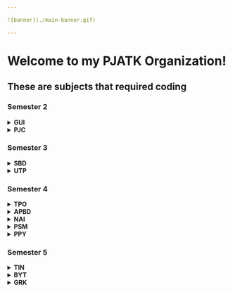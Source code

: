 ```yaml
---

![banner](./main-banner.gif)

---
```


# Welcome to my PJATK Organization!

## These are subjects that required coding

### Semester 2

<details>
<summary><b>GUI</b></summary><br>
  
| Project | Repository                                             |
| ------: | :----------------------------------------------------- |
|       1 | [gui-pro-1](https://github.com/PJATK-s28476/gui-pro-1) |
|       2 | [gui-pro-2](https://github.com/PJATK-s28476/gui-pro-2) |

</details>

<details>
<summary><b>PJC</b></summary><br>
  
| Project | Repository                                         |
| ------: | :------------------------------------------------- |
|       1 | [pjc-pro](https://github.com/PJATK-s28476/pjc-pro) |

</details>

### Semester 3

<details>
<summary><b>SBD</b></summary><br>
  
| Project | Repository                                         |
| ------: | :------------------------------------------------- |
|       1 | [sbd-pro](https://github.com/PJATK-s28476/sbd-pro) |

</details>

<details>
<summary><b>UTP</b></summary><br>
  
| Class | Repository                                       |
| ----: | :----------------------------------------------- |
|     1 | [utp-1](https://github.com/PJATK-s28476/utp-1)   |
|     2 | [utp-2](https://github.com/PJATK-s28476/utp-2)   |
|     3 | [utp-3](https://github.com/PJATK-s28476/utp-3)   |
|     4 | [utp-4](https://github.com/PJATK-s28476/utp-4)   |
|     5 | [utp-5](https://github.com/PJATK-s28476/utp-5)   |
|     6 | [utp-6](https://github.com/PJATK-s28476/utp-6)   |
|     7 | [utp-7](https://github.com/PJATK-s28476/utp-7)   |
|     8 | [utp-8](https://github.com/PJATK-s28476/utp-8)   |
|     9 | [utp-9](https://github.com/PJATK-s28476/utp-9)   |
|    10 | [utp-10](https://github.com/PJATK-s28476/utp-10) |
|    11 | [utp-11](https://github.com/PJATK-s28476/utp-11) |
|    12 | [utp-12](https://github.com/PJATK-s28476/utp-12) |

</details>

### Semester 4


<details>
<summary><b>TPO</b></summary><br>
  
| Class | Repository                                         |
| ----: | :------------------------------------------------- |
|     1 | [tpo-1](https://github.com/PJATK-s28476/tpo-1)     |
|     2 | [tpo-2](https://github.com/PJATK-s28476/tpo-2)     |
|   2-2 | [tpo-2-2](https://github.com/PJATK-s28476/tpo-2-2) |
|     3 | [tpo-3](https://github.com/PJATK-s28476/tpo-3)     |
|   3-2 | [tpo-3-2](https://github.com/PJATK-s28476/tpo-3-2) |
|     4 | [tpo-4](https://github.com/PJATK-s28476/tpo-4)     |
|   4-2 | [tpo-4-2](https://github.com/PJATK-s28476/tpo-4-2) |
|     5 | [tpo-5](https://github.com/PJATK-s28476/tpo-5)     |
|     6 | [tpo-6](https://github.com/PJATK-s28476/tpo-6)     |
|     7 | [tpo-7](https://github.com/PJATK-s28476/tpo-7)     |
|     8 | [tpo-8](https://github.com/PJATK-s28476/tpo-8)     |
|     9 | [tpo-9](https://github.com/PJATK-s28476/tpo-9)     |
|    10 | [tpo-10](https://github.com/PJATK-s28476/tpo-10)   |
|    11 | [tpo-11](https://github.com/PJATK-s28476/tpo-11)   |

</details>

<details>
<summary><b>APBD</b></summary><br>
  
| Class | Repository                                         |
| -----: | :------------------------------------------------- |
|     1 | [apbd-1](https://github.com/PJATK-s28476/apbd-1)   |
|     2 | [apbd-2](https://github.com/PJATK-s28476/apbd-2)   |
|     3 | [apbd-3](https://github.com/PJATK-s28476/apbd-3)   |
|     4 | [apbd-4](https://github.com/PJATK-s28476/apbd-4)   |
|     5 | [apbd-5](https://github.com/PJATK-s28476/apbd-5)   |
|     6 | [apbd-6](https://github.com/PJATK-s28476/apbd-6)   |
|     7 | [apbd-7](https://github.com/PJATK-s28476/apbd-7)   |
|     8 | [apbd-8](https://github.com/PJATK-s28476/apbd-8)   |
|     9 | [apbd-9](https://github.com/PJATK-s28476/apbd-9)   |
|    10 | [apbd-10](https://github.com/PJATK-s28476/apbd-10) |

| Project | Repository                                                 |
|--------:| :--------------------------------------------------------- |
|       1 | [apbd-mock-1](https://github.com/PJATK-s28476/apbd-mock-1) |
|       2 | [apbd-test-1](https://github.com/PJATK-s28476/apbd-test-1) |
|       3 | [apbd-mock-2](https://github.com/PJATK-s28476/apbd-mock-2) |
|       4 | [apbd-test-2](https://github.com/PJATK-s28476/apbd-test-2) |
|       5 | [apbd-pro](https://github.com/PJATK-s28476/apbd-pro)       |

</details>

<details>
<summary><b>NAI</b></summary><br>
  
| Class | Repository                                             |
| ----: | :----------------------------------------------------- |
|     1 | [nai-mpp-1](https://github.com/PJATK-s28476/nai-mpp-1) |
|     2 | [nai-mpp-2](https://github.com/PJATK-s28476/nai-mpp-2) |
|     3 | [nai-mpp-3](https://github.com/PJATK-s28476/nai-mpp-3) |
|     4 | [nai-mpp-4](https://github.com/PJATK-s28476/nai-mpp-4) |

</details>

<details>
<summary><b>PSM</b></summary><br>
  
| Class | Repository                                       |
| ----: | :----------------------------------------------- |
|     1 | [psm-1](https://github.com/PJATK-s28476/psm-1)   |
|     2 | [psm-2](https://github.com/PJATK-s28476/psm-2)   |
|     3 | [psm-3](https://github.com/PJATK-s28476/psm-3)   |
|     4 | [psm-4](https://github.com/PJATK-s28476/psm-4)   |
|     5 | -                                                |
|     6 | -                                                |
|     7 | [psm-7](https://github.com/PJATK-s28476/psm-7)   |
|     8 | [psm-8](https://github.com/PJATK-s28476/psm-8)   |
|     9 | [psm-9](https://github.com/PJATK-s28476/psm-9)   |
|    10 | [psm-10](https://github.com/PJATK-s28476/psm-10) |

</details>

<details>
<summary><b>PPY</b></summary><br>

| Project | Repository                                             |
|--------:| :----------------------------------------------------- |
|       1 | [ppy-pro-1](https://github.com/PJATK-s28476/ppy-pro-1) |
|       2 | [ppy-pro-2](https://github.com/PJATK-s28476/ppy-pro-2) |

</details>

### Semester 5

<details>
<summary><b>TIN</b></summary><br>
  
| Class | Repository                                     |
| ----: | :--------------------------------------------- |
|     1 | [tin-1](https://github.com/PJATK-s28476/tin-1) |
|     2 | [tin-2](https://github.com/PJATK-s28476/tin-2) |
|     3 | [tin-3](https://github.com/PJATK-s28476/tin-3) |
|     4 | [tin-4](https://github.com/PJATK-s28476/tin-4) |
|     5 | [tin-5](https://github.com/PJATK-s28476/tin-5) |
|     6 | [tin-6](https://github.com/PJATK-s28476/tin-6) |

</details>

<details>
<summary><b>BYT</b></summary><br>
  
| Class | Repository                                     |
| ----: | :--------------------------------------------- |
|     1 | -                                              |
|     2 | -                                              |
|     3 | -                                              |
|     4 | [byt-4](https://github.com/PJATK-s28476/byt-4) |

| Project | Repository                                                             |
|--------:| :--------------------------------------------------------------------- |
|       1 | [byt-contenter-bot](https://github.com/PJATK-s28476/byt-contenter-bot) |

</details>

<details>
<summary><b>GRK</b></summary><br>
  
| Class | Repository                                     |
| ----: | :--------------------------------------------- |
|     1 | [grk-1](https://github.com/PJATK-s28476/grk-1) |
|     2 | [grk-2](https://github.com/PJATK-s28476/grk-2) |
|     3 | [grk-3](https://github.com/PJATK-s28476/grk-3) |
|     4 | [grk-4](https://github.com/PJATK-s28476/grk-4) |

</details>

